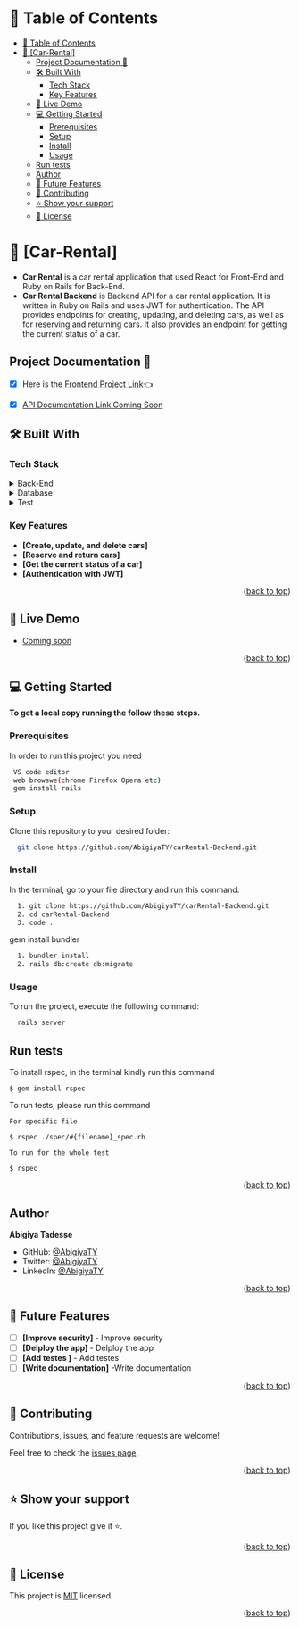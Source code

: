 <a name="readme-top"></a>
<!-- TABLE OF CONTENTS -->

# 📗 Table of Contents

- [📗 Table of Contents](#-table-of-contents)
- [📖 \[Car-Rental\] ](#-car-rental-)
  - [Project Documentation 📄](#project-documentation-)
  - [🛠 Built With ](#-built-with-)
    - [Tech Stack ](#tech-stack-)
    - [Key Features ](#key-features-)
  - [🚀 Live Demo ](#-live-demo-)
  - [💻 Getting Started ](#-getting-started-)
    - [Prerequisites](#prerequisites)
    - [Setup](#setup)
    - [Install](#install)
    - [Usage](#usage)
  - [Run tests](#run-tests)
  - [Author ](#author-)
  - [🔭 Future Features ](#-future-features-)
  - [🤝 Contributing ](#-contributing-)
  - [⭐️ Show your support ](#️-show-your-support-)
  - [📝 License ](#-license-)

<!-- PROJECT DESCRIPTION -->

# 📖 [Car-Rental] <a name="about-project"></a>

- **Car Rental** is a  car rental application that used React for Front-End and Ruby on Rails for Back-End.
- **Car Rental Backend** is Backend API for a car rental application. It is written in Ruby on Rails and uses JWT for authentication. The API provides endpoints for creating, updating, and deleting cars, as well as for reserving and returning cars. It also provides an endpoint for getting the current status of a car. 

## Project Documentation 📄

- [x] Here is the [Frontend Project Link](https://github.com/AbigiyaTY/carRental-FrontEnd.git)👈

- [x] [API Documentation Link Coming Soon](https://google.com)

## 🛠 Built With <a name="built-with"></a>

### Tech Stack <a name="tech-stack"></a>

<details>
  <summary>Back-End</summary>
  <ul>
    <li><a href="https://rubyonrails.org/">Ruby on Rails</a></li>
  </ul>
</details>

<details>
  <summary>Database</summary>
  <ul>
    <li><a href="https://www.postgresql.org/">PostgreSQL</a></li>
  </ul>
</details>

<details>
<summary>Test</summary>
  <ul>
    <li><a href="https://rspec.info/">RSPEC</a></li>
  </ul>
</details>

<!-- Features -->

### Key Features <a name="key-features"></a>

- **[Create, update, and delete cars]**
- **[Reserve and return cars]**
- **[Get the current status of a car]**
- **[Authentication with JWT]**
  

<p align="right">(<a href="#readme-top">back to top</a>)</p>

<!-- LIVE DEMO -->

## 🚀 Live Demo <a name="live-demo"></a>

- [Coming soon](https://google.com)

<p align="right">(<a href="#readme-top">back to top</a>)</p>

<!-- GETTING STARTED -->

## 💻 Getting Started <a name="getting-started"></a>

**To get a local copy running the follow these steps.**

### Prerequisites


In order to run this project you need 

```sh
 VS code editor
 web browswe(chrome Firefox Opera etc)
 gem install rails
```

### Setup

Clone this repository to your desired folder:

```sh
  git clone https://github.com/AbigiyaTY/carRental-Backend.git
```

### Install

In the terminal, go to your file directory and run this command.

```sh
  1. git clone https://github.com/AbigiyaTY/carRental-Backend.git
  2. cd carRental-Backend
  3. code .
```
gem install bundler
  ```sh
    1. bundler install
    2. rails db:create db:migrate
  ```

### Usage

To run the project, execute the following command:

```sh
  rails server
```

## Run tests

To install rspec, in the terminal kindly run this command

```
$ gem install rspec
```

To run tests, please run this command

```
For specific file

$ rspec ./spec/#{filename}_spec.rb 

To run for the whole test

$ rspec 

```

<p align="right">(<a href="#readme-top">back to top</a>)</p>

<!-- AUTHORS -->

## Author <a name="author"></a>
 
 **Abigiya Tadesse**

* GitHub: [@AbigiyaTY](https://github.com/AbigiyaTY)
* Twitter: [@AbigiyaTY](https://twitter.com/AbigiyaTY)
* LinkedIn: [@AbigiyaTY](https://www.linkedin.com/in/AbigiyaTY)

<p align="right">(<a href="#readme-top">back to top</a>)</p>

<!-- FUTURE FEATURES -->

## 🔭 Future Features <a name="future-features"></a>

- [ ] **[Improve security]** - Improve security
- [ ] **[Delploy the app]** - Delploy the app
- [ ] **[Add testes ]** -  Add testes
- [ ] **[Write documentation]** -Write documentation

<p align="right">(<a href="#readme-top">back to top</a>)</p>

<!-- CONTRIBUTING -->

## 🤝 Contributing <a name="contributing"></a>

Contributions, issues, and feature requests are welcome!

Feel free to check the [issues page](../../issues/).

<p align="right">(<a href="#readme-top">back to top</a>)</p>

<!-- SUPPORT -->

## ⭐️ Show your support <a name="support"></a>

If you like this project give it ⭐️.

<p align="right">(<a href="#readme-top">back to top</a>)</p>

<!-- LICENSE -->

## 📝 License <a name="license"></a>

This project is [MIT](./MIT.md) licensed.

<p align="right">(<a href="#readme-top">back to top</a>)</p>
